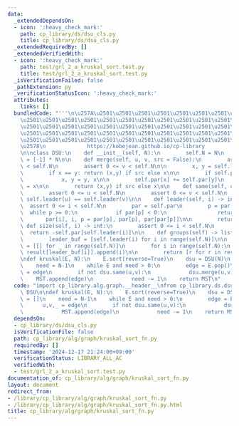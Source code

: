 ```yaml
---
data:
  _extendedDependsOn:
  - icon: ':heavy_check_mark:'
    path: cp_library/ds/dsu_cls.py
    title: cp_library/ds/dsu_cls.py
  _extendedRequiredBy: []
  _extendedVerifiedWith:
  - icon: ':heavy_check_mark:'
    path: test/grl_2_a_kruskal_sort.test.py
    title: test/grl_2_a_kruskal_sort.test.py
  _isVerificationFailed: false
  _pathExtension: py
  _verificationStatusIcon: ':heavy_check_mark:'
  attributes:
    links: []
  bundledCode: "'''\n\u257A\u2501\u2501\u2501\u2501\u2501\u2501\u2501\u2501\u2501\u2501\
    \u2501\u2501\u2501\u2501\u2501\u2501\u2501\u2501\u2501\u2501\u2501\u2501\u2501\
    \u2501\u2501\u2501\u2501\u2501\u2501\u2501\u2501\u2501\u2501\u2501\u2501\u2501\
    \u2501\u2501\u2501\u2501\u2501\u2501\u2501\u2501\u2501\u2501\u2501\u2501\u2501\
    \u2501\u2501\u2501\u2501\u2501\u2501\u2501\u2501\u2501\u2501\u2501\u2501\u2501\
    \u2578\n             https://kobejean.github.io/cp-library               \n'''\n\
    \n\nclass DSU:\n    def __init__(self, N):\n        self.N = N\n        self.par\
    \ = [-1] * N\n\n    def merge(self, u, v, src = False):\n        assert 0 <= u\
    \ < self.N\n        assert 0 <= v < self.N\n\n        x, y = self.leader(u), self.leader(v)\n\
    \        if x == y: return (x,y) if src else x\n\n        if self.par[x] > self.par[y]:\n\
    \            x, y = y, x\n\n        self.par[x] += self.par[y]\n        self.par[y]\
    \ = x\n\n        return (x,y) if src else x\n\n    def same(self, u: int, v: int):\n\
    \        assert 0 <= u < self.N\n        assert 0 <= v < self.N\n        return\
    \ self.leader(u) == self.leader(v)\n\n    def leader(self, i) -> int:\n      \
    \  assert 0 <= i < self.N\n        par = self.par\n        p = par[i]\n      \
    \  while p >= 0:\n            if par[p] < 0:\n                return p\n     \
    \       par[i], i, p = par[p], par[p], par[par[p]]\n\n        return i\n\n   \
    \ def size(self, i) -> int:\n        assert 0 <= i < self.N\n        \n      \
    \  return -self.par[self.leader(i)]\n\n    def groups(self) -> list[list[int]]:\n\
    \        leader_buf = [self.leader(i) for i in range(self.N)]\n\n        result\
    \ = [[] for _ in range(self.N)]\n        for i in range(self.N):\n           \
    \ result[leader_buf[i]].append(i)\n\n        return [r for r in result if r]\n\
    \ndef kruskal(E, N):\n    E.sort(reverse=True)\n    dsu = DSU(N)\n    MST = []\n\
    \    need = N-1\n    while E and need > 0:\n        edge = E.pop()\n        u,v,_\
    \ = edge\n        if not dsu.same(u,v):\n            dsu.merge(u,v)\n        \
    \    MST.append(edge)\n            need -= 1\n    return MST\n"
  code: "import cp_library.alg.graph.__header__\nfrom cp_library.ds.dsu_cls import\
    \ DSU\n\ndef kruskal(E, N):\n    E.sort(reverse=True)\n    dsu = DSU(N)\n    MST\
    \ = []\n    need = N-1\n    while E and need > 0:\n        edge = E.pop()\n  \
    \      u,v,_ = edge\n        if not dsu.same(u,v):\n            dsu.merge(u,v)\n\
    \            MST.append(edge)\n            need -= 1\n    return MST"
  dependsOn:
  - cp_library/ds/dsu_cls.py
  isVerificationFile: false
  path: cp_library/alg/graph/kruskal_sort_fn.py
  requiredBy: []
  timestamp: '2024-12-17 21:24:00+09:00'
  verificationStatus: LIBRARY_ALL_AC
  verifiedWith:
  - test/grl_2_a_kruskal_sort.test.py
documentation_of: cp_library/alg/graph/kruskal_sort_fn.py
layout: document
redirect_from:
- /library/cp_library/alg/graph/kruskal_sort_fn.py
- /library/cp_library/alg/graph/kruskal_sort_fn.py.html
title: cp_library/alg/graph/kruskal_sort_fn.py
---
```

